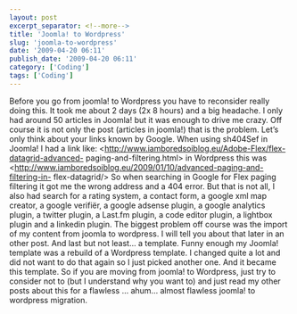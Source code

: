 ```yaml
---
layout: post
excerpt_separator: <!--more-->
title: 'Joomla! to Wordpress'
slug: 'joomla-to-wordpress'
date: '2009-04-20 06:11'
publish_date: '2009-04-20 06:11'
category: ['Coding']
tags: ['Coding']
---
```

Before you go from joomla! to Wordpress you have to reconsider really doing
this. It took me about 2 days (2x 8 hours) and a big headache. I only had
around 50 articles in Joomla! but it was enough to drive me crazy. Off course
it is not only the post (articles in joomla!) that is the problem. Let’s only
think about your links known by Google. When using sh404Sef in Joomla! I had a
link like: <http://www.iamboredsoiblog.eu/Adobe-Flex/flex-datagrid-advanced-
paging-and-filtering.html> in Wordpress this was
<http://www.iamboredsoiblog.eu/2009/01/10/advanced-paging-and-filtering-in-
flex-datagrid/> So when searching in Google for Flex paging filtering it got
me the wrong address and a 404 error. But that is not all, I also had search
for a rating system, a contact form, a google xml map creator, a google
verifiër, a google adsense plugin, a google analytics plugin, a twitter
plugin, a Last.fm plugin, a code editor plugin, a lightbox plugin and a
linkedin plugin. The biggest problem off course was the import of my content
from joomla to wordpress. I will tell you about that later in an other post.
And last but not least… a template. Funny enough my Joomla! template was a
rebuild of a Wordpress template. I changed quite a lot and did not want to do
that again so I just picked another one. And it became this template. So if
you are moving from joomla! to Wordpress, just try to consider not to (but I
understand why you want to) and just read my other posts about this for a
flawless … ahum… almost flawless joomla! to wordpress migration.

